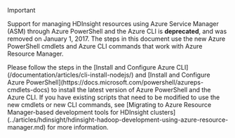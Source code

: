 > [!IMPORTANT]
> Support for managing HDInsight resources using Azure Service Manager (ASM) through Azure PowerShell and the Azure CLI is **deprecated**, and was removed on January 1, 2017. The steps in this document use the new Azure PowerShell cmdlets and Azure CLI commands that work with Azure Resource Manager.
><p> 
><p> Please follow the steps in the [Install and Configure Azure CLI](/documentation/articles/cli-install-nodejs/) and [Install and Configure Azure PowerShell](https://docs.microsoft.com/powershell/azureps-cmdlets-docs)  to install the latest version of Azure PowerShell and the Azure CLI. If you have existing scripts that need to be modified to use the new cmdlets or new CLI commands, see [Migrating to Azure Resource Manager-based development tools for HDInsight clusters](../articles/hdinsight/hdinsight-hadoop-development-using-azure-resource-manager.md) for more information.
> 
>